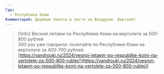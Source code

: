 ```yaml
---
Где:
  - Республика Коми
Комментарий: Дешёвые билеты в посте на Вандруки. Вертолёт
---
```

> [!info] Весной летаем по Республике Коми на вертолете за 500-800 рублей  
> 300 раз уже говорили: полетайте по Республике Коми на вертолете за 400-700 рублей.  
> [https://vandrouki.ru/2024/vesnoj-letaem-po-respublike-komi-na-vertolete-za-500-800-rublej/](https://vandrouki.ru/2024/vesnoj-letaem-po-respublike-komi-na-vertolete-za-500-800-rublej/)